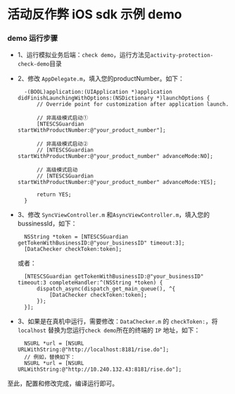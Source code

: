 活动反作弊 iOS sdk 示例 demo
===

### demo 运行步骤

* 1、运行模拟业务后端：`check demo`，运行方法见`activity-protection-check-demo`目录
* 2、修改 `AppDelegate.m`，填入您的productNumber。如下：
	
		-(BOOL)application:(UIApplication *)application didFinishLaunchingWithOptions:(NSDictionary *)launchOptions {
   	 		// Override point for customization after application launch.
    
    		// 非高级模式启动①
    		[NTESCSGuardian startWithProductNumber:@"your_product_number"];
    
    		// 非高级模式启动②
			// [NTESCSGuardian startWithProductNumber:@"your_product_number" advanceMode:NO];
    
 			// 高级模式启动
			// [NTESCSGuardian startWithProductNumber:@"your_product_number" advanceMode:YES];
    
    		return YES;
		}

* 3、修改 `SyncViewController.m` 和`AsyncViewController.m`，填入您的 bussinessId，如下：

		NSString *token = [NTESCSGuardian getTokenWithBusinessID:@"your_businessID" timeout:3];
    	[DataChecker checkToken:token];
  或者：
 
 		[NTESCSGuardian getTokenWithBusinessID:@"your_businessID" timeout:3 completeHandler:^(NSString *token) {
            dispatch_async(dispatch_get_main_queue(), ^{
                [DataChecker checkToken:token];
            });
        }];
    
* 3、如果是在真机中运行，需要修改：`DataChecker.m` 的 `checkToken:`，将 `localhost` 替换为您运行`check demo`所在的终端的 `IP` 地址，如下：

		NSURL *url = [NSURL URLWithString:@"http://localhost:8181/rise.do"];
		// 例如，替换如下：
		NSURL *url = [NSURL URLWithString:@"http://10.240.132.43:8181/rise.do"];
		
至此，配置和修改完成，编译运行即可。

